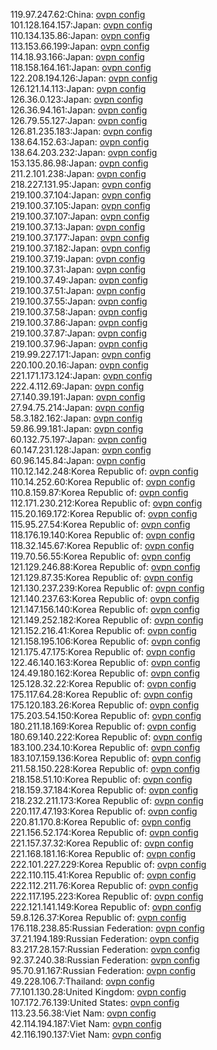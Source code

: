 119.97.247.62:China: [ovpn config](vpn/119_97_247_62.ovpn)  
101.128.164.157:Japan: [ovpn config](vpn/101_128_164_157.ovpn)  
110.134.135.86:Japan: [ovpn config](vpn/110_134_135_86.ovpn)  
113.153.66.199:Japan: [ovpn config](vpn/113_153_66_199.ovpn)  
114.18.93.166:Japan: [ovpn config](vpn/114_18_93_166.ovpn)  
118.158.164.161:Japan: [ovpn config](vpn/118_158_164_161.ovpn)  
122.208.194.126:Japan: [ovpn config](vpn/122_208_194_126.ovpn)  
126.121.14.113:Japan: [ovpn config](vpn/126_121_14_113.ovpn)  
126.36.0.123:Japan: [ovpn config](vpn/126_36_0_123.ovpn)  
126.36.94.161:Japan: [ovpn config](vpn/126_36_94_161.ovpn)  
126.79.55.127:Japan: [ovpn config](vpn/126_79_55_127.ovpn)  
126.81.235.183:Japan: [ovpn config](vpn/126_81_235_183.ovpn)  
138.64.152.63:Japan: [ovpn config](vpn/138_64_152_63.ovpn)  
138.64.203.232:Japan: [ovpn config](vpn/138_64_203_232.ovpn)  
153.135.86.98:Japan: [ovpn config](vpn/153_135_86_98.ovpn)  
211.2.101.238:Japan: [ovpn config](vpn/211_2_101_238.ovpn)  
218.227.131.95:Japan: [ovpn config](vpn/218_227_131_95.ovpn)  
219.100.37.104:Japan: [ovpn config](vpn/219_100_37_104.ovpn)  
219.100.37.105:Japan: [ovpn config](vpn/219_100_37_105.ovpn)  
219.100.37.107:Japan: [ovpn config](vpn/219_100_37_107.ovpn)  
219.100.37.13:Japan: [ovpn config](vpn/219_100_37_13.ovpn)  
219.100.37.177:Japan: [ovpn config](vpn/219_100_37_177.ovpn)  
219.100.37.182:Japan: [ovpn config](vpn/219_100_37_182.ovpn)  
219.100.37.19:Japan: [ovpn config](vpn/219_100_37_19.ovpn)  
219.100.37.31:Japan: [ovpn config](vpn/219_100_37_31.ovpn)  
219.100.37.49:Japan: [ovpn config](vpn/219_100_37_49.ovpn)  
219.100.37.51:Japan: [ovpn config](vpn/219_100_37_51.ovpn)  
219.100.37.55:Japan: [ovpn config](vpn/219_100_37_55.ovpn)  
219.100.37.58:Japan: [ovpn config](vpn/219_100_37_58.ovpn)  
219.100.37.86:Japan: [ovpn config](vpn/219_100_37_86.ovpn)  
219.100.37.87:Japan: [ovpn config](vpn/219_100_37_87.ovpn)  
219.100.37.96:Japan: [ovpn config](vpn/219_100_37_96.ovpn)  
219.99.227.171:Japan: [ovpn config](vpn/219_99_227_171.ovpn)  
220.100.20.16:Japan: [ovpn config](vpn/220_100_20_16.ovpn)  
221.171.173.124:Japan: [ovpn config](vpn/221_171_173_124.ovpn)  
222.4.112.69:Japan: [ovpn config](vpn/222_4_112_69.ovpn)  
27.140.39.191:Japan: [ovpn config](vpn/27_140_39_191.ovpn)  
27.94.75.214:Japan: [ovpn config](vpn/27_94_75_214.ovpn)  
58.3.182.162:Japan: [ovpn config](vpn/58_3_182_162.ovpn)  
59.86.99.181:Japan: [ovpn config](vpn/59_86_99_181.ovpn)  
60.132.75.197:Japan: [ovpn config](vpn/60_132_75_197.ovpn)  
60.147.231.128:Japan: [ovpn config](vpn/60_147_231_128.ovpn)  
60.96.145.84:Japan: [ovpn config](vpn/60_96_145_84.ovpn)  
110.12.142.248:Korea Republic of: [ovpn config](vpn/110_12_142_248.ovpn)  
110.14.252.60:Korea Republic of: [ovpn config](vpn/110_14_252_60.ovpn)  
110.8.159.87:Korea Republic of: [ovpn config](vpn/110_8_159_87.ovpn)  
112.171.230.212:Korea Republic of: [ovpn config](vpn/112_171_230_212.ovpn)  
115.20.169.172:Korea Republic of: [ovpn config](vpn/115_20_169_172.ovpn)  
115.95.27.54:Korea Republic of: [ovpn config](vpn/115_95_27_54.ovpn)  
118.176.19.140:Korea Republic of: [ovpn config](vpn/118_176_19_140.ovpn)  
118.32.145.67:Korea Republic of: [ovpn config](vpn/118_32_145_67.ovpn)  
119.70.56.55:Korea Republic of: [ovpn config](vpn/119_70_56_55.ovpn)  
121.129.246.88:Korea Republic of: [ovpn config](vpn/121_129_246_88.ovpn)  
121.129.87.35:Korea Republic of: [ovpn config](vpn/121_129_87_35.ovpn)  
121.130.237.239:Korea Republic of: [ovpn config](vpn/121_130_237_239.ovpn)  
121.140.237.63:Korea Republic of: [ovpn config](vpn/121_140_237_63.ovpn)  
121.147.156.140:Korea Republic of: [ovpn config](vpn/121_147_156_140.ovpn)  
121.149.252.182:Korea Republic of: [ovpn config](vpn/121_149_252_182.ovpn)  
121.152.216.41:Korea Republic of: [ovpn config](vpn/121_152_216_41.ovpn)  
121.158.195.106:Korea Republic of: [ovpn config](vpn/121_158_195_106.ovpn)  
121.175.47.175:Korea Republic of: [ovpn config](vpn/121_175_47_175.ovpn)  
122.46.140.163:Korea Republic of: [ovpn config](vpn/122_46_140_163.ovpn)  
124.49.180.162:Korea Republic of: [ovpn config](vpn/124_49_180_162.ovpn)  
125.128.32.22:Korea Republic of: [ovpn config](vpn/125_128_32_22.ovpn)  
175.117.64.28:Korea Republic of: [ovpn config](vpn/175_117_64_28.ovpn)  
175.120.183.26:Korea Republic of: [ovpn config](vpn/175_120_183_26.ovpn)  
175.203.54.150:Korea Republic of: [ovpn config](vpn/175_203_54_150.ovpn)  
180.211.18.169:Korea Republic of: [ovpn config](vpn/180_211_18_169.ovpn)  
180.69.140.222:Korea Republic of: [ovpn config](vpn/180_69_140_222.ovpn)  
183.100.234.10:Korea Republic of: [ovpn config](vpn/183_100_234_10.ovpn)  
183.107.159.136:Korea Republic of: [ovpn config](vpn/183_107_159_136.ovpn)  
211.58.150.228:Korea Republic of: [ovpn config](vpn/211_58_150_228.ovpn)  
218.158.51.10:Korea Republic of: [ovpn config](vpn/218_158_51_10.ovpn)  
218.159.37.184:Korea Republic of: [ovpn config](vpn/218_159_37_184.ovpn)  
218.232.211.173:Korea Republic of: [ovpn config](vpn/218_232_211_173.ovpn)  
220.117.47.193:Korea Republic of: [ovpn config](vpn/220_117_47_193.ovpn)  
220.81.170.8:Korea Republic of: [ovpn config](vpn/220_81_170_8.ovpn)  
221.156.52.174:Korea Republic of: [ovpn config](vpn/221_156_52_174.ovpn)  
221.157.37.32:Korea Republic of: [ovpn config](vpn/221_157_37_32.ovpn)  
221.168.181.16:Korea Republic of: [ovpn config](vpn/221_168_181_16.ovpn)  
222.101.227.229:Korea Republic of: [ovpn config](vpn/222_101_227_229.ovpn)  
222.110.115.41:Korea Republic of: [ovpn config](vpn/222_110_115_41.ovpn)  
222.112.211.76:Korea Republic of: [ovpn config](vpn/222_112_211_76.ovpn)  
222.117.195.223:Korea Republic of: [ovpn config](vpn/222_117_195_223.ovpn)  
222.121.141.149:Korea Republic of: [ovpn config](vpn/222_121_141_149.ovpn)  
59.8.126.37:Korea Republic of: [ovpn config](vpn/59_8_126_37.ovpn)  
176.118.238.85:Russian Federation: [ovpn config](vpn/176_118_238_85.ovpn)  
37.21.194.189:Russian Federation: [ovpn config](vpn/37_21_194_189.ovpn)  
83.217.28.157:Russian Federation: [ovpn config](vpn/83_217_28_157.ovpn)  
92.37.240.38:Russian Federation: [ovpn config](vpn/92_37_240_38.ovpn)  
95.70.91.167:Russian Federation: [ovpn config](vpn/95_70_91_167.ovpn)  
49.228.106.7:Thailand: [ovpn config](vpn/49_228_106_7.ovpn)  
77.101.130.28:United Kingdom: [ovpn config](vpn/77_101_130_28.ovpn)  
107.172.76.139:United States: [ovpn config](vpn/107_172_76_139.ovpn)  
113.23.56.38:Viet Nam: [ovpn config](vpn/113_23_56_38.ovpn)  
42.114.194.187:Viet Nam: [ovpn config](vpn/42_114_194_187.ovpn)  
42.116.190.137:Viet Nam: [ovpn config](vpn/42_116_190_137.ovpn)  
